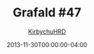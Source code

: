 ---
title: "Grafald #47"
type: "image"
date: 2013-11-30T00:00:00-04:00
draft: false
categories:
- blog
- projects
- grafald
image_path: "../img/2013/47.png"
alt_text: ""
is_subpage: true
author: "[KirbychuHRD](https://cohost.org/KirbychuHRD)"
---